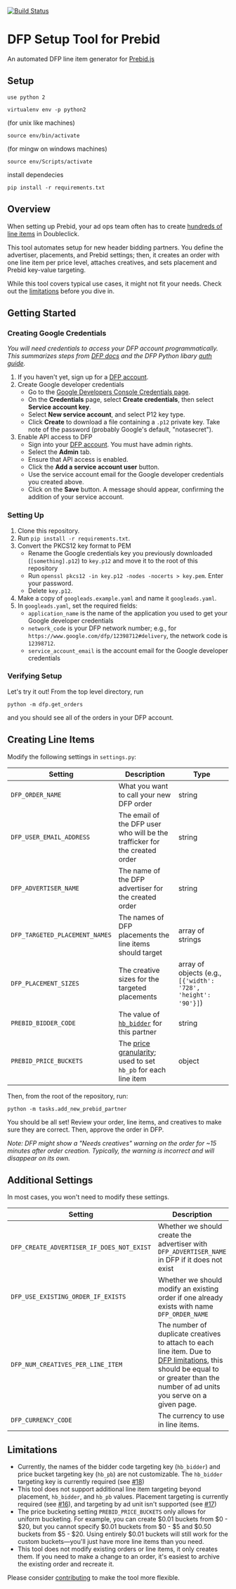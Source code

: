 [![Build Status](https://travis-ci.org/kmjennison/dfp-prebid-setup.svg?branch=master)](https://travis-ci.org/kmjennison/dfp-prebid-setup)

# DFP Setup Tool for Prebid
An automated DFP line item generator for [Prebid.js](http://prebid.org/)

## Setup

`use python 2`

```
virtualenv env -p python2
```

(for unix like machines)
```
source env/bin/activate
```

(for mingw on windows machines)
```
source env/Scripts/activate
```

install dependecies
```
pip install -r requirements.txt
```

## Overview
When setting up Prebid, your ad ops team often has to create [hundreds of line items](http://prebid.org/adops.html) in Doubleclick.

This tool automates setup for new header bidding partners. You define the advertiser, placements, and Prebid settings; then, it creates an order with one line item per price level, attaches creatives, and sets placement and Prebid key-value targeting.

While this tool covers typical use cases, it might not fit your needs. Check out the [limitations](#limitations) before you dive in.

## Getting Started

### Creating Google Credentials
_You will need credentials to access your DFP account programmatically. This summarizes steps from [DFP docs](https://developers.google.com/doubleclick-publishers/docs/authentication) and the DFP Python libary [auth guide](https://github.com/googleads/googleads-python-lib)._

1. If you haven't yet, sign up for a [DFP account](https://www.doubleclickbygoogle.com/solutions/revenue-management/dfp/).
2. Create Google developer credentials
   * Go to the [Google Developers Console Credentials page](https://console.developers.google.com/apis/credentials).
   * On the **Credentials** page, select **Create credentials**, then select **Service account key**.
   * Select **New service account**, and select P12 key type.
   * Click **Create** to download a file containing a `.p12` private key. Take note of the password (probably Google's default, "notasecret").
3. Enable API access to DFP
   * Sign into your [DFP account](https://www.google.com/dfp/). You must have admin rights.
   * Select the **Admin** tab.
   * Ensure that API access is enabled.
   * Click the **Add a service account user** button.
   * Use the service account email for the Google developer credentials you created above.
   * Click on the **Save** button. A message should appear, confirming the addition of your service account.

### Setting Up
1. Clone this repository.
2. Run `pip install -r requirements.txt`.
3. Convert the PKCS12 key format to PEM
   * Rename the Google credentials key you previously downloaded (`[something].p12`) to `key.p12` and move it to the root of this repository
   * Run `openssl pkcs12 -in key.p12 -nodes -nocerts > key.pem`. Enter your password.
   * Delete `key.p12`.
4. Make a copy of `googleads.example.yaml` and name it `googleads.yaml`.
5. In `googleads.yaml`, set the required fields:
   * `application_name` is the name of the application you used to get your Google developer credentials
   * `network_code` is your DFP network number; e.g., for `https://www.google.com/dfp/12398712#delivery`, the network code is `12398712`.
   * `service_account_email` is the account email for the Google developer credentials

### Verifying Setup
Let's try it out! From the top level directory, run

`python -m dfp.get_orders`

and you should see all of the orders in your DFP account.

## Creating Line Items

Modify the following settings in `settings.py`:

Setting | Description | Type
------------ | ------------- | -------------
`DFP_ORDER_NAME` | What you want to call your new DFP order | string
`DFP_USER_EMAIL_ADDRESS` | The email of the DFP user who will be the trafficker for the created order | string
`DFP_ADVERTISER_NAME` | The name of the DFP advertiser for the created order | string
`DFP_TARGETED_PLACEMENT_NAMES` | The names of DFP placements the line items should target | array of strings
`DFP_PLACEMENT_SIZES` | The creative sizes for the targeted placements | array of objects (e.g., `[{'width': '728', 'height': '90'}]`)
`PREBID_BIDDER_CODE` | The value of [`hb_bidder`](http://prebid.org/dev-docs/publisher-api-reference.html#module_pbjs.bidderSettings) for this partner | string
`PREBID_PRICE_BUCKETS` | The [price granularity](http://prebid.org/dev-docs/publisher-api-reference.html#module_pbjs.setPriceGranularity); used to set `hb_pb` for each line item | object

Then, from the root of the repository, run:

`python -m tasks.add_new_prebid_partner`

You should be all set! Review your order, line items, and creatives to make sure they are correct. Then, approve the order in DFP.

*Note: DFP might show a "Needs creatives" warning on the order for ~15 minutes after order creation. Typically, the warning is incorrect and will disappear on its own.*

## Additional Settings

In most cases, you won't need to modify these settings.

Setting | Description | Default
------------ | ------------- | -------------
`DFP_CREATE_ADVERTISER_IF_DOES_NOT_EXIST` | Whether we should create the advertiser with `DFP_ADVERTISER_NAME` in DFP if it does not exist | `False`
`DFP_USE_EXISTING_ORDER_IF_EXISTS` | Whether we should modify an existing order if one already exists with name `DFP_ORDER_NAME` | `False`
`DFP_NUM_CREATIVES_PER_LINE_ITEM` | The number of duplicate creatives to attach to each line item. Due to [DFP limitations](https://support.google.com/dfp_sb/answer/82245?hl=en), this should be equal to or greater than the number of ad units you serve on a given page. | the length of setting `DFP_TARGETED_PLACEMENT_NAMES`
`DFP_CURRENCY_CODE` | The currency to use in line items. | `'USD'`

## Limitations

* Currently, the names of the bidder code targeting key (`hb_bidder`) and price bucket targeting key (`hb_pb`) are not customizable. The `hb_bidder` targeting key is currently required (see [#18](../../issues/18))
* This tool does not support additional line item targeting beyond placement, `hb_bidder`, and `hb_pb` values. Placement targeting is currently required (see [#16](../../issues/16)), and targeting by ad unit isn't supported (see [#17](../../issues/17))
* The price bucketing setting `PREBID_PRICE_BUCKETS` only allows for uniform bucketing. For example, you can create $0.01 buckets from $0 - $20, but you cannot specify $0.01 buckets from $0 - $5 and $0.50 buckets from $5 - $20. Using entirely $0.01 buckets will still work for the custom buckets—you'll just have more line items than you need.
* This tool does not modify existing orders or line items, it only creates them. If you need to make a change to an order, it's easiest to archive the existing order and recreate it.

Please consider [contributing](CONTRIBUTING.md) to make the tool more flexible.

